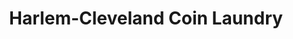 ---
title: "Harlem-Cleveland Coin Laundry"
url: /buffalo/harlem-cleveland-coin-laundry/
shop: laundry
---
